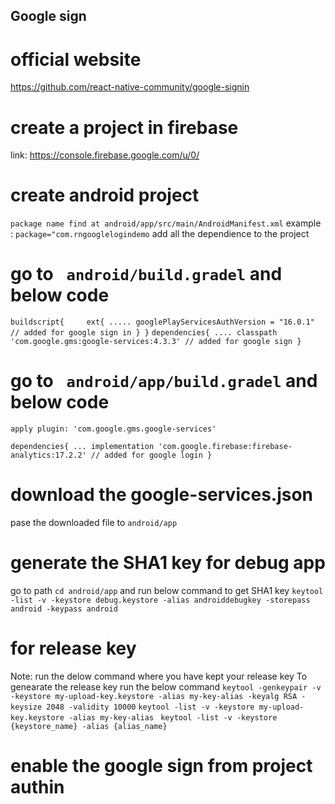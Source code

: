 ## Google sign

# official website
https://github.com/react-native-community/google-signin

# create a project in firebase 
link: https://console.firebase.google.com/u/0/

# create android project
`` package name find at android/app/src/main/AndroidManifest.xml ``
example :
`` package="com.rngooglelogindemo ``
add all the dependience to the project
# go to `` android/build.gradel`` and below code

`` buildscript{    
    ext{
        .....
googlePlayServicesAuthVersion = "16.0.1" // added for google sign in
    }
} ``
`` dependencies{
    ....
classpath 'com.google.gms:google-services:4.3.3' // added for google sign
} 
``
# go to `` android/app/build.gradel`` and below code
`` apply plugin: 'com.google.gms.google-services' ``

`` dependencies{
    ...
     implementation 'com.google.firebase:firebase-analytics:17.2.2' // added for google login
}
``
# download the google-services.json 
pase the downloaded file to ``android/app``

# generate the SHA1 key for debug app 
go to path `` cd android/app `` and run below command to get SHA1 key
`` keytool -list -v -keystore debug.keystore -alias androiddebugkey -storepass android -keypass android ``
# for release key
Note: run the delow command where you have kept your release key 
To genearate the release key run the below command
`` keytool -genkeypair -v -keystore my-upload-key.keystore -alias my-key-alias -keyalg RSA -keysize 2048 -validity 10000 ``
`` keytool -list -v -keystore my-upload-key.keystore -alias my-key-alias ``
`` keytool -list -v -keystore {keystore_name} -alias {alias_name}``

# enable the google sign from project authin
